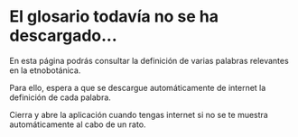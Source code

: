 
# El glosario todavía no se ha descargado...

En esta página podrás consultar la definición de varias palabras relevantes en la etnobotánica.

Para ello, espera a que se descargue automáticamente de internet la definición de cada palabra.

Cierra y abre la aplicación cuando tengas internet si no se te muestra automáticamente al cabo de un rato.
